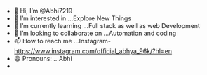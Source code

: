 - 👋 Hi, I’m @Abhi7219
- 👀 I’m interested in ...Explore New Things
- 🌱 I’m currently learning ...Full stack as well as web Development
- 💞️ I’m looking to collaborate on ...Automation and coding
- 📫 How to reach me ...Instagram-https://www.instagram.com/official_abhya_96k/?hl=en
- 😄 Pronouns: ...Abhi
- 

<!---
Abhi7219/Abhi7219 is a ✨ special ✨ repository because its `README.md` (this file) appears on your GitHub profile.
You can click the Preview link to take a look at your changes.
--->
